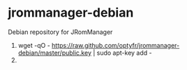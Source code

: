 # jrommanager-debian
Debian repository for JRomManager

1. wget -qO - https://raw.github.com/optyfr/jrommanager-debian/master/public.key | sudo apt-key add -
2. 
